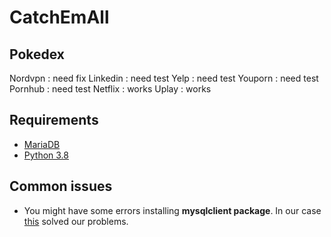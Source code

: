 # CatchEmAll

## Pokedex

Nordvpn   : need fix
Linkedin  : need test
Yelp      : need test
Youporn   : need test
Pornhub   : need test
Netflix   : works
Uplay     : works



  
## Requirements
- [MariaDB](https://mariadb.org/)
- [Python 3.8](https://www.python.org/downloads/release/python-380/)

## Common issues
- You might have some errors installing **mysqlclient package**. In our case [this](https://github.com/facebook/prophet/issues/418) solved our problems.
